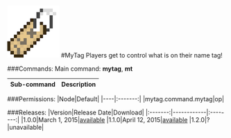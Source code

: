 ![MyTag](images/icon.png)
#MyTag
Players get to control what is on their name tag!

###Commands:
Main command: **mytag**, **mt**

|Sub-command|Description|
|-----------|-----------|

###Permissions:
|Node|Default|
|----|:-------:|
|mytag.command.mytag|op|

###Releases:
|Version|Release Date|Download|
|:-------:|------------|:--------:|
|1.0.0|March 1, 2015|[available](http://forums.pocketmine.net/plugins/mytag.1001/download?version=1909)
|1.1.0|April 12, 2015|[available](http://forums.pocketmine.net/plugins/mytag.1001/download?version=2090)
|1.2.0|?|unavailable|
